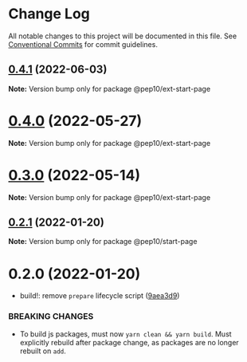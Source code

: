 # Change Log

All notable changes to this project will be documented in this file.
See [Conventional Commits](https://conventionalcommits.org) for commit guidelines.

## [0.4.1](https://github.com/eclipse-theia/theia-blueprint/compare/v0.4.0...v0.4.1) (2022-06-03)

**Note:** Version bump only for package @pep10/ext-start-page





# [0.4.0](https://github.com/eclipse-theia/theia-blueprint/compare/v0.2.1...v0.4.0) (2022-05-27)

**Note:** Version bump only for package @pep10/ext-start-page





# [0.3.0](https://github.com/eclipse-theia/theia-blueprint/compare/v0.2.1...v0.3.0) (2022-05-14)

**Note:** Version bump only for package @pep10/ext-start-page





## [0.2.1](https://github.com/eclipse-theia/theia-blueprint/compare/v0.2.0...v0.2.1) (2022-01-20)

**Note:** Version bump only for package @pep10/start-page





# 0.2.0 (2022-01-20)


* build!: remove `prepare` lifecycle script ([9aea3d9](https://github.com/eclipse-theia/theia-blueprint/commit/9aea3d90ddb5154c78e56cfc6e11e977a7fd18f3))


### BREAKING CHANGES

* To build js packages, must now `yarn clean && yarn build`.
Must explicitly rebuild after package change, as packages are no longer rebuilt on `add`.
